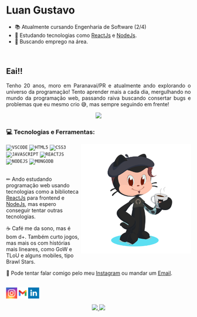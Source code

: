 <h1>Luan Gustavo</h1>

- 📚 Atualmente cursando Engenharia de Software (2/4)
- 🌱 Estudando tecnologias como <a href="https://react.dev/">ReactJs</a> e <a href="https://nodejs.org/en">NodeJs</a>.
- 🔭 Buscando emprego na área.

<br />

## Eai!!

<p align="justify">
  Tenho 20 anos, moro em Paranavaí/PR e atualmente ando explorando o universo da programação! Tento aprender mais a cada dia, mergulhando no mundo da programação web, passando raiva buscando consertar bugs e problemas que eu mesmo crio 😅, mas sempre seguindo em frente! 
</p>

<p align="center">
  <img src="https://super.abril.com.br/wp-content/uploads/2016/09/super_imggato_digitando_0.gif" width="350">
</p>

### 💻 Tecnologias e Ferramentas:
<img width="300px" align="right" src="https://github.com/luangust4vo/luangust4vo/blob/main/myoctocat.png">
<code><img width="40px" src="https://cdn.jsdelivr.net/gh/devicons/devicon/icons/vscode/vscode-original.svg" title = "VSCODE" /></code>
<code><img width="40px" src="https://cdn.jsdelivr.net/gh/devicons/devicon/icons/html5/html5-original-wordmark.svg" title = "HTML5"/></code>
<code><img width="40px" src="https://cdn.jsdelivr.net/gh/devicons/devicon/icons/css3/css3-original-wordmark.svg" title = "CSS3"/></code>
<code><img width="40px" src="https://cdn.jsdelivr.net/gh/devicons/devicon/icons/javascript/javascript-original.svg" title = "JAVASCRIPT"/></code>
<code><img width="40px" src="https://cdn.jsdelivr.net/gh/devicons/devicon/icons/react/react-original.svg" title = "REACTJS" /></code>
<code><img width="40px" src="https://cdn.jsdelivr.net/gh/devicons/devicon/icons/nodejs/nodejs-original.svg" title = "NODEJS" /></code>
<code><img width="40px" src="https://cdn.jsdelivr.net/gh/devicons/devicon/icons/mongodb/mongodb-original.svg" title = "MONGODB" /></code>

<br/>
<br/>

<div display="inline-block">
  <p align="left">✏ Ando estudando programação web usando tecnologias como a biblioteca <a href="https://react.dev/">ReactJs</a> para frontend e <a href="https://nodejs.org/en">NodeJs</a>, mas espero conseguir tentar outras tecnologias.</p>
  <p align="left">☕ Café me da sono, mas é bom d+. Também curto jogos, mas mais os com histórias mais lineares, como GoW e TLoU e alguns mobiles, tipo Brawl Stars.</p>
  <p align="left">📩 Pode tentar falar comigo pelo meu <a href="https://www.instagram.com/gustaluan09">Instagram</a> ou mandar um <a href="mailto:luan.gustavo.m.marques@gmail.com">Email</a>.</p>
</div>

<br/>

<div display="flex" style="justify-content: space-between;">
  <a href="https://www.instagram.com/gustaluan09" target="_blank"><img align="left" alt="Instagram" width="30px" src="https://github.com/edent/SuperTinyIcons/blob/master/images/svg/instagram.svg" />
  <a href="mailto:luan.gustavo.m.marques@gmail.com" target="_blank"><img align="left" alt="Gmail" width="30px" src="https://github.com/edent/SuperTinyIcons/blob/master/images/svg/gmail.svg" />
  <a href="https://www.linkedin.com/in/luan-gustavo-mariano-marques" target="_blank"><img align="left" alt="LinkedIn" width="30px" src="https://github.com/edent/SuperTinyIcons/blob/master/images/svg/linkedin.svg" />
</div>

<br />

##
<p align="center">
<a href="https://github.com/luangust4vo">
  <img height="180em" src="https://github-readme-stats-eight-theta.vercel.app/api?username=luangust4vo&show_icons=true&theme=algolia&include_all_commits=true&count_private=true"/>
  <img height="180em" src="https://github-readme-stats-eight-theta.vercel.app/api/top-langs/?username=luangust4vo&layout=compact&langs_count=8&theme=algolia"/>
</a>
</p>
